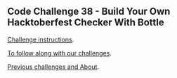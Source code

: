 ## Code Challenge 38 - Build Your Own Hacktoberfest Checker With Bottle

[Challenge instructions](https://pybit.es/articles/codechallenge38/).

[To follow along with our challenges](https://github.com/pybites/challenges/blob/master/INSTALL.md).

[Previous challenges and About](http://pybit.es/pages/challenges.html).
